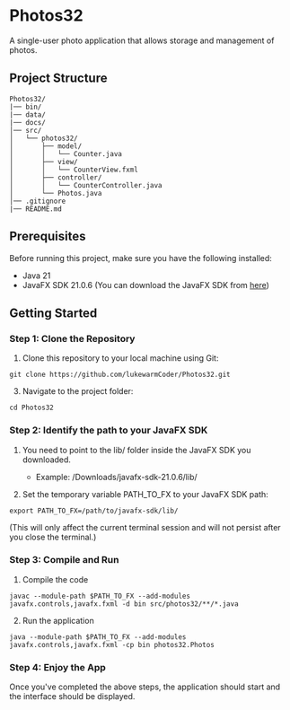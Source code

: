 # Photos32
A single-user photo application that allows storage and management of photos.

## Project Structure
```
Photos32/
|── bin/
|── data/
|── docs/
│── src/
│   └── photos32/
│       ├── model/
│       │   └── Counter.java
│       ├── view/
│       │   └── CounterView.fxml
│       ├── controller/
│       │   └── CounterController.java
│       └── Photos.java
│── .gitignore
|── README.md
```

## Prerequisites
Before running this project, make sure you have the following installed:
- Java 21
- JavaFX SDK 21.0.6 (You can download the JavaFX SDK from [here](https://gluonhq.com/products/javafx/))

## Getting Started

### Step 1: Clone the Repository
1. Clone this repository to your local machine using Git:
```
git clone https://github.com/lukewarmCoder/Photos32.git
```

3. Navigate to the project folder:
```
cd Photos32
```

### Step 2: Identify the path to your JavaFX SDK

1. You need to point to the lib/ folder inside the JavaFX SDK you downloaded.
    - Example: /Downloads/javafx-sdk-21.0.6/lib/

2. Set the temporary variable PATH_TO_FX to your JavaFX SDK path:
```
export PATH_TO_FX=/path/to/javafx-sdk/lib/
```

(This will only affect the current terminal session and will not persist after you close the terminal.)

### Step 3: Compile and Run

1. Compile the code
```
javac --module-path $PATH_TO_FX --add-modules javafx.controls,javafx.fxml -d bin src/photos32/**/*.java
```

2. Run the application
```
java --module-path $PATH_TO_FX --add-modules javafx.controls,javafx.fxml -cp bin photos32.Photos
```

### Step 4: Enjoy the App

Once you've completed the above steps, the application should start and the interface should be displayed.




